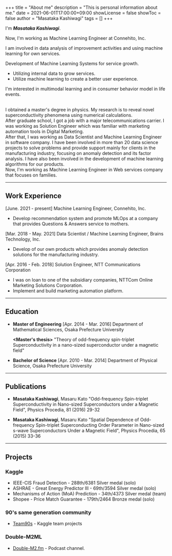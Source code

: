 +++
title = "About me"
description = "This is personal information about me."
date = 2021-06-01T17:00:00+09:00
showLicense = false
showToc = false
author = "Masataka Kashiwagi"
tags = []
+++

I'm **_Masataka Kashiwagi_**.

Now, I'm working as Machine Learning Engineer at Connehito, Inc.

I am involved in data analysis of improvement activities and using machine learning for own services.

Development of Machine Learning Systems for service growth.
- Utilizing internal data to grow services.
- Utilize machine learning to create a better user experience.

I'm interested in multimodal learning and in consumer behavior model in life events.

<br>
I obtained a master's degree in physics. My research is to reveal novel superconductivity phenomena using numerical calculations.<br>
After graduate school, I got a job with a major telecommunications carrier. I was working as Solution Engineer which was familiar with marketing automation tools in Digital Marketing.<br>
After that, I was working as Data Scientist and Machine Learning Engineer in software company.
I have been involved in more than 20 data science projects to solve problems and provide support mainly for clients in the manufacturing industry, focusing on anomaly detection and its factor analysis. I have also been involved in the development of machine learning algorithms for our products.<br>
Now, I'm working as Machine Learning Engineer in Web services company that focuses on families.

***
## **Work Experience**
[June. 2021 - present]
Machine Learning Engineer, Connehito, Inc.
- Develop recommendation system and promote MLOps at a company that provides Questions & Answers service to mothers.

[Mar. 2018 - May. 2021]
Data Scientist / Machine Learning Engineer, Brains Technology, Inc.
- Develop of our own products which provides anomaly detection solutions for the manufacturing industry.

[Apr. 2016 - Feb. 2018]
Solution Engineer, NTT Communications Corporation
- I was on loan to one of the subsidiary companies, NTTCom Online Marketing Solutions Corporation.
- Implement and build marketing automation platform.

***
## **Education**
* **Master of Engineering**
[Apr. 2014 - Mar. 2016]
Department of Mathematical Sciences, Osaka Prefecture University

  **<Master's thesis>**
  "Theory of odd-frequency spin-triplet Superconductivity in a nano-sized superconductor under a magnetic field"

* **Bachelor of Science**
[Apr. 2010 - Mar. 2014]
Department of Physical Science, Osaka Prefecture University

***
## **Publications**
* **Masataka Kashiwagi**, Masaru Kato
"Odd-frequency Spin-triplet Superconductivity in Nano-sized Superconductors under a Magnetic Field", Physics Procedia, 81 (2016) 29-32

* **Masataka Kashiwagi**, Masaru Kato
"Spatial Dependence of Odd-frequency Spin-triplet Superconducting Order Parameter in Nano-sized s-wave Superconductors Under a Magnetic Field", Physics Procedia, 65 (2015) 33-36

<!-- ***
## **Others**
* Blog - [hatenablog (in Japanese)](https://asteriam-fp.hatenablog.com/about) -->

***
## **Projects**
### Kaggle
* IEEE-CIS Fraud Detection - 288th/6381 Silver medal (solo)
* ASHRAE - Great Energy Predictor III - 69th/3594 Silver medal (solo)
* Mechanisms of Action (MoA) Prediction - 34th/4373 Silver medal (team)
* Shopee - Price Match Guarantee - 179th/2464 Bronze medal (solo)

### 90's same generation community
* [Team90s](https://github.com/team90s "Team90s") - Kaggle team projects


### Double-M2ML
* [Double-M2.fm](https://github.com/double-m2ml/podcast.fm "Double-M2.fm") - Podcast channel.
